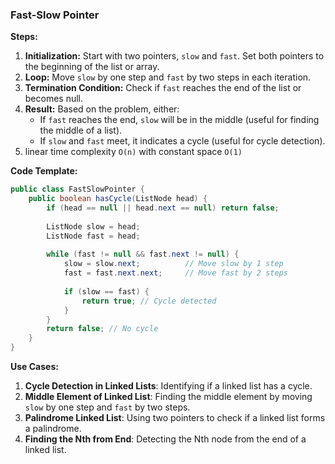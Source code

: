 ### Fast-Slow Pointer

**Steps:**
1. **Initialization:** Start with two pointers, `slow` and `fast`. Set both pointers to the beginning of the list or array.
2. **Loop:** Move `slow` by one step and `fast` by two steps in each iteration.
3. **Termination Condition:** Check if `fast` reaches the end of the list or becomes null.
4. **Result:** Based on the problem, either:
   - If `fast` reaches the end, `slow` will be in the middle (useful for finding the middle of a list).
   - If `slow` and `fast` meet, it indicates a cycle (useful for cycle detection).
5. linear time complexity `O(n)` with constant space `O(1)`

**Code Template:**

```java
public class FastSlowPointer {
    public boolean hasCycle(ListNode head) {
        if (head == null || head.next == null) return false;
        
        ListNode slow = head;
        ListNode fast = head;
        
        while (fast != null && fast.next != null) {
            slow = slow.next;          // Move slow by 1 step
            fast = fast.next.next;     // Move fast by 2 steps
            
            if (slow == fast) {
                return true; // Cycle detected
            }
        }
        return false; // No cycle
    }
}
```

**Use Cases:**
1. **Cycle Detection in Linked Lists**: Identifying if a linked list has a cycle.
2. **Middle Element of Linked List**: Finding the middle element by moving `slow` by one step and `fast` by two steps.
3. **Palindrome Linked List**: Using two pointers to check if a linked list forms a palindrome.
4. **Finding the Nth from End**: Detecting the Nth node from the end of a linked list.



